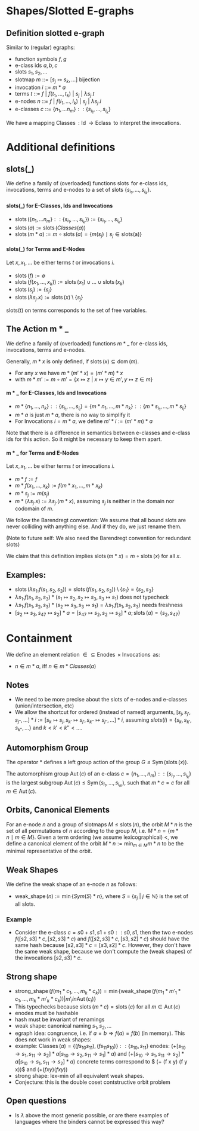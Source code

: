 # Shapes/Slotted E-graphs

## Definition slotted e-graph 

Similar to (regular) egraphs:

- function symbols $f,g$
- e-class ids $a,b, c$
- slots $s_1, s_2, \ldots$
- slotmap $m$ ::= $[s_j \mapsto s_k, \ldots]$ bijection
- invocation $i$ ::= $m * a$
- terms   $t$ ::= $f~|~f(t_1, \ldots, t_k)~|~s_j~|~\lambda s_j.t$
- e-nodes $n$ ::= $f~|~f(i_1, \ldots, i_k)~|~s_j~|~\lambda s_j.i$
- e-classes $c$ ::= $\{ n_1, \ldots n_m \} :: \{s_{i_1}, \ldots, s_{i_k}\}$

We have a mapping $\operatorname{Classes} : \operatorname{Id} \rightarrow \operatorname{Eclass}$ to interpret the invocations. 

# Additional definitions

## slots(\_)
We define a family of (overloaded) functions $\operatorname{slots}$ for e-class ids, invocations, terms and e-nodes to a set of slots $\{ s_{i_1}, \ldots, s_{i_k} \}$.

#### slots(\_) for E-Classes, Ids and Invocations
- $\operatorname{slots}(\{ n_1, \ldots n_m \} :: \{s_{i_1}, \ldots, s_{i_k}\}) := \{s_{i_1}, \ldots, s_{i_k}\}$
- $\operatorname{slots}(a) := \operatorname{slots}(Classes(a))$
- $\operatorname{slots}(m*a) := m \circ \operatorname{slots}(a) = \{m(s_j)~\mid~ s_j \in \operatorname{slots(a)} \}$

#### slots(\_) for Terms and E-Nodes
Let $x, x_1, \ldots$ be either terms $t$ or invocations $i$.

- $\operatorname{slots}(f) := \emptyset$
- $\operatorname{slots}(f(x_1, \ldots, x_k)) := \operatorname{slots}(x_1) \cup \ldots \cup \operatorname{slots}(x_k)$
- $\operatorname{slots}(s_j) := \{s_j\}$
- $\operatorname{slots}(\lambda s_j.x) := \operatorname{slots}(x) \setminus \{ s_j \}$

$\operatorname{slots(t)}$ on terms corresponds to the set of free variables.

## The Action m * \_
We define a family of (overloaded) functions $m * \_$ for e-class ids, invocations, terms and e-nodes.

Generally, $m*x$ is only defined, if $\operatorname{slots}(x) \subseteq \operatorname{dom}(m)$.

- For any $x$ we have $m*(m'*x) = (m'*m)*x$
- with $m*m' := m \circ m' = \{ x \mapsto z ~|~ x \mapsto y \in m', y \mapsto z \in m \}$

#### m * \_ for E-Classes, Ids and Invocations
- $m * \{ n_1, \ldots, n_k\} :: \{ s_{i_1}, \ldots, s_{i_l} \} = \{ m * n_1, \ldots, m * n_k\} :: \{ m * s_{i_1}, \ldots, m * s_{i_l} \}$
- $m*a$ is just $m*a$, there is no way to simplify it
- For Invocations $i = m*a$, we define $m'*i := (m'*m)*a$

Note that there is a difference in semantics between e-classes and e-class ids for this action.
So it might be necessary to keep them apart.

#### m * \_ for Terms and E-Nodes
Let $x, x_1, \ldots$ be either terms $t$ or invocations $i$.

- $m * f := f$
- $m * f(x_1, \ldots, x_k) := f(m * x_1, \ldots, m * x_k)$
- $m * s_j := m(s_j)$
- $m * (\lambda s_j.x):= \lambda s_j. (m * x)$, assuming $s_j$ is neither in the domain nor codomain of $m$.

We follow the Barendregt convention: We assume that all bound slots are never colliding with anything else. And if they do, we just rename them.

(Note to future self: We also need the Barendregt convention for redundant slots)

We claim that this definition implies $\operatorname{slots}(m*x) = m \circ \operatorname{slots}(x)$ for all $x$.

## Examples: 
- $\operatorname{slots}(\lambda s_1. f(s_1,s_2,s_3)) = \operatorname{slots}(f(s_1,s_2,s_3)) \setminus \{s_1\} = \{s_2, s_3\}$ 
- $\lambda s_1. f(s_1,s_2,s_3) * (s_1 \mapsto s_2, s_2 \mapsto s_3,s_3 \mapsto s_1)$ does not typecheck
- $\lambda s_1. f(s_1,s_2,s_3) * (s_2 \mapsto s_3,s_3 \mapsto s_1) = \lambda s_1. f(s_1,s_2,s_3)$ needs freshness
- $[s_2 \mapsto s_3, s_{47} \mapsto s_2] * a =  [s_47 \mapsto s_2, s_2 \mapsto s_3] * a; \operatorname{slots}(a) = \{ s_2, s_47 \}$

# Containment
We define an element relation $\in \subseteq \operatorname{Enodes} \times \operatorname{Invocations}$ as:
- $n \in m*a$, iff $n \in m*Classes(a)$

## Notes
- We need to be more precise about the slots of e-nodes and e-classes (union/intersection, etc)
- We allow the shortcut for ordered (instead of named) arguments, $[s_j, s_{j'}, s_{j''}, ...] * i := [s_k \mapsto s_j, s_{k'} \mapsto s_{j'}, s_{k''} \mapsto s_{j''}, ...] * i$, assuming $slots(i) = \{s_k, s_{k'}, s_{k''}, ...\}$ and $k < k' < k'' < ...$.
  
## Automorphism Group

The operator $*$ defines a left group action of the group $G \leq \operatorname{Sym}(\operatorname{slots}(x))$.

The automorphism group $\operatorname{Aut}(c)$ of an e-class $c = \{ n_1, \ldots, n_m\} :: \{ s_{i_1}, \ldots, s_{i_k} \}$ is the largest subgroup $\operatorname{Aut}(c) \leq \operatorname{Sym}(s_{i_1},\ldots,s_{i_m})$, such that $m * c = c$ for all $m \in \operatorname{Aut}(c)$.

## Orbits, Canonical Elements
For an e-node $n$ and a group of slotmaps $M \leq \operatorname{slots}(n)$, the orbit $M * n$ is the set of all permutations of $n$ according to the group $M$, i.e. $M * n = \{ m * n ~\mid~ m \in M \}$.
Given a term ordering (we assume lexicographical) <, we define a canonical element of the orbit $M * n := \min_{m \in M} m * n$ to be the minimal representative of the orbit.

## Weak Shapes

We define the weak shape of an e-node $n$ as follows:

- $\operatorname{weak\_shape}(n) := \min \{Sym(S) * n\}$, where $S$ = $\{ s_j ~|~ j \in \mathbb{N} \}$ is the set of all slots.

### Example
- Consider the e-class $c = {s0+s1, s1+s0} :: {s0, s1}$, then the two e-nodes $f([s2, s3] * c, [s2, s3] * c)$ and $f([s2, s3] * c, [s3, s2] * c)$ should have the same hash because $[s2, s3] * c = [s3, s2] * c$. However, they don't have the same weak shape, because we don't compute the (weak shapes) of the invocations $[s2, s3] * c$.

## Strong shape

- $\operatorname{strong\_shape}(f(m_1 * c_1, \ldots, m_k *c_k)) = \min \{ \operatorname{weak\_shape}(f(m_1*m'_1*c_1, \ldots, m_k * m'_k*c_k)) | m'_i in \operatorname{Aut}(c_i) \}$
- This typechecks because $\operatorname{slots}(m * c) = \operatorname{slots}(c)$ for all $m \in \operatorname{Aut}(c)$
- enodes must be hashable
- hash must be invariant of renamings
- weak shape: canonical naming $s_1, s_2, \ldots$
- egraph idea: congruence, i.e. if $a = b \Rightarrow f(a) = f(b)$ (in memory). This does not work in weak shapes:
- example: $\operatorname{Classes}(a) = \{(f s_10 s_11), (f s_11 s_10)\} :: \{s_10,s_11\}$
  enodes: $(+ [s_10 \to s_1,s_11 \to s_2]*a [s_10 \to s_2,s_11 \to s_1]*a)$ and $(+ [s_10 \to s_1,s_11 \to s_2]*a [s_10 \to s_1,s_11 \to s_2]*a)$
  concrete terms correspond to $ (+ (f x y) (f y x))$ and $(+ (f x y) (f x y))$
- strong shape: lex-min of all equivalent weak shapes.
- Conjecture: this is the double coset contstructive orbit problem


## Open questions
- Is $\lambda$ above the most generic possible, or are there examples of languages where the binders cannot be expressed this way?
